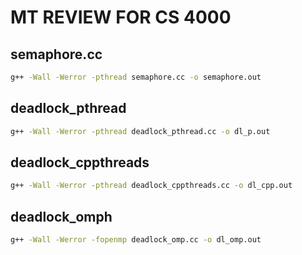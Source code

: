 # MT REVIEW FOR CS 4000

## semaphore.cc

```bash
g++ -Wall -Werror -pthread semaphore.cc -o semaphore.out
```

## deadlock_pthread

```bash
g++ -Wall -Werror -pthread deadlock_pthread.cc -o dl_p.out
```

## deadlock_cppthreads

```bash
g++ -Wall -Werror -pthread deadlock_cppthreads.cc -o dl_cpp.out
```

## deadlock_omph

```bash
g++ -Wall -Werror -fopenmp deadlock_omp.cc -o dl_omp.out
```
